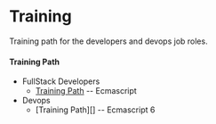 Training
===========================

Training path for the developers and devops job roles.


#### Training Path

* FullStack Developers
	* [Training Path](https://github.com/team-avesta/wiki/blob/master/training/es6/README.md) -- Ecmascript 
* Devops
	* [Training Path][] -- Ecmascript 6
